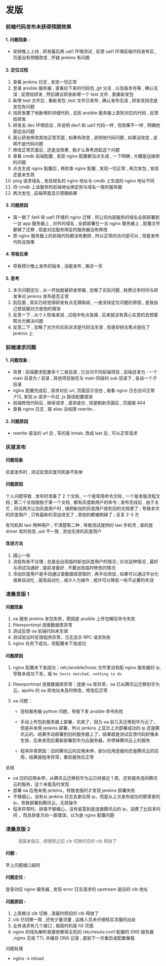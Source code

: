 # 发版

### 前端代码发布未获得预期效果

#### 1. 问题现象 :

* 安排晚上上线 , 研发最后再 uat1 环境测试 , 反馈 uat1 环境前端代码发布后 , 页面没有预期改变 , 怀疑 jenkins 有问题

#### 2. 定位过程

1. 查看 jenkins 日志 , 发现一切正常
2. 登录 ansible 服务器 , 查看拉下来的代码包 ,git 分支 , 以及版本号等 , 确认无误 , 反馈给研发 , 然后建议研发新增一个 test 文件 , 我重新发包
3. 新增 test 文件后 , 重新发包 ,test 文件已发布 , 确认发布无误 , 研发坚持还是发包有问题
4. 找研发要了他新增的详细代码 , 去到 ansible 服务器上查到对应的代码 , 反馈给研发
5. 研发去 dev 环境验证 , 并说明 dev1 和 uat1 代码一样 , 但效果不一样 , 明确他那边没问题
6. 我让研发修改其他正常页面 , 如果有改变 , 说明他代码问题 , 如果没改变 , 说明不是代码问题
7. 修改正常页面后 , 还是没效果 , 我才认真考虑起这个问题
8. 查看 cmdb 前端配置 , 发现 nginx 配置都没点生成 , 一下明确 , 大概是运维侧的问题
9. 点击生成 nginx 配置后 , 再检查 nginx 配置 , 发现一切正常 , 再次发包 , 发现还是未生效
10. ping 请求域名 , 发现域名的 nginx 地址与 cmdb 上生成的 nginx 地址不同
11. 将 cmdb 上该服务的前端地址绑定到与域名一致的服务器
12. 再次发包 , 前端界面显示预期结果

#### 3. 问题原因

* 周一做了 fat4 和 uat1 环境的 nginx 迁移 , 将公司内部服务的域名全部部署到一台 app 服务器上 , 对外的域名 , 全部部署在一台 nginx 服务器上 , 配置文件都做了迁移 , 但是对应服务绑定的服务器没有修改
* 原 nginx 服务器上的前端代码都没有删除 , 所以正常的访问是可以 , 但是发布代码没效果

#### 4. 导致后果

* 导致预计晚上发布的版本 , 没能发布 , 推迟一天

#### 5. 思考

1. 本次问题定位 , 从一开始就被研发带偏 , 忽略了实际问题 , 耗费过多时间与研发争论 jenkins 发布是否正常
2. 到后面 , 其实已经觉得研发有点无理取闹 , 一直坚持定位问题的原因 , 是我自己想说服对方是他的错误
3. 反思一下 , 从个人性格来说 , 过程中有点急躁 , 后来就没有真心实意的去想着帮对方解决问题
4. 反思二下 , 忽略了对方的实际诉求是代码没生效 , 但是却把主焦点放在了 jenkins 上

### 前端请求问题

#### 1. 问题现象 :

* 背景 : 前端要求配置多个二级目录 , 已访问不同前端项目 ; 前端目录为 : 一个 main 目录为 / 目录 , 其他项目放在与 main 同级的 sub 目录下 , 各自一个子目录
* nginx 配置完成后 , 请求对应 url, 页面显示空白 , 查看 nginx 日志访问正常 ,F12, 发现 js 请求一片红 ,js 路径配置错误
* 前端修改代码后 , 继续请求 , 请求成功 , 但是刷新页面后 , 页面报 404
* 查看 nginx 日志 , 报 alias 没权限 rewrite...

#### 2. 问题原因

* rewrite 语法的 url 后 , 写的是 break, 改成 last 后 , 可以正常请求

### 灰度发布

#### 问题现象

灰度发布时 , 测试反馈灰度司机接不到单

#### 问题原因

个人问题导致 . 发布时准备了 2 个文档 , 一个是常用命令文档 , 一个是发版流程文档 ; 第二个文档脱胎于第一个文档 , 都有灰度刷用户的命令 ; 发布完成后 , 由于太忙 , 测试再次让加灰度用户时 , 错把新加的灰度用户放到旧的文档里了 ; 导致本次的灰度用户 , 只有最新的添加进去了 , 其他的都被刷掉了 ; 反复 2-3 次

有司机和 taxi 两种用户 ; 不清楚第二种 , 导致测试提供的 taxi 手机号 , 查的是 driver 库的信息 ,uid 不一致 , 添加无效的灰度用户

#### 改进方法

1. 细心一些
2. 流程有些不合理 ; 总是会出现临时新加灰度用户的情况 ; 针对这种情况 , 最好与测试沟通好 , 提前准备好 , 不要出现临时修改的情况
3. 添加灰度用户是手动通过查数据库获取的 , 再手动添加 , 如果可以通过平台化或者自动化 , 提高自动化 , 减少人为操作 , 或许可以降低一些不必要的失误

### 凌晨发版 1

#### 问题现象

1. oa 服务 jenkins 发包失败，原因是 ansible 上传包解压命令失败
2. fileexportimpl 连接数据库异常
3. 测试反馈 oa 前端代码未生效
4. 测试验证时反馈程序异常，日志显示 RPC 请求失败
5. nginx 任务下成功，但配置未下发成功

#### 问题原因

1. nginx 配置未下发成功：/etc/ansible/hosts 文件里没有配 nginx 服务器的 ip, 导致未成功下发，报 `No hosts matched, nothing to do`

2. fileexportimpl 连接数据库异常：连接 oa 库异常，oa 已从腾讯云迁移到华为云，apollo 的 oa 库地址未及时修改，修改后正常

3. oa 问题：

   * 目标服务器 python 问题，导致下发 ansible 命令失败

   * 手动上传包到服务器上部署，坑来了，因为 oa 前几天迁移到华为云了，但是并未用 jenkins 部署，所以 jenkins 上显示上次部署成功的 ip 还是腾讯云的，结果手动部署到旧的服务器上了，结果就是测试反馈代码好像未生效，后来发现后重新部署到华为云服务器，并停掉腾讯云上的服务
   * 程序异常原因：旧的腾讯云的应用未停，部分应用连接的还是腾讯云的应用，结果报程序异常，重启服务后正常

总结

* oa 旧的应用未停，从腾讯云迁移到华为云已经接近 1 周，还有服务连的腾讯云的服务，这个未能及时发现
* 部署 oa 应用未用 jenkins，导致发版时才发现 jenkins 部署失败
* 不够细心，没有从 jenkins 日志去拿应用 ip，而是从上次发布成功的那里拿的 ip，导致部署到腾讯云，无效操作
* 程序异常时，排查不够细心，没有留意到是连接腾讯云的 ip，浪费了比较多时间 ，而且排查方向一直错误，以为是 nginx 配置问题

### 凌晨发版 2

> 凌晨发版后 , 顺便把之前 clb 切换的旧的 clb 释放了

#### 问题 :

早上问题接口超时

#### 问题定位 :

登录对应 nginx 服务器 , 发现 error 日志请求的 upstream 是旧的 clb 地址

#### 问题原因 :

1. 上周做过 clb 切换 , 凌晨时把旧的 clb 释放了
2. clb 已切换一周 , 还有少量流量 , 运维人员未仔细核实流量的出处
3. 业务请求有几个接口 , 报超时的是 h5 页面
4. nginx 的域名解析直接依赖宿主机的 /etc/resolv.conf 配置的 DNS 服务器 ;nginx 无视 TTL 并缓存 DNS 记录 , 直到下一次重启或配置重载

问题处理

* nginx -s reload
